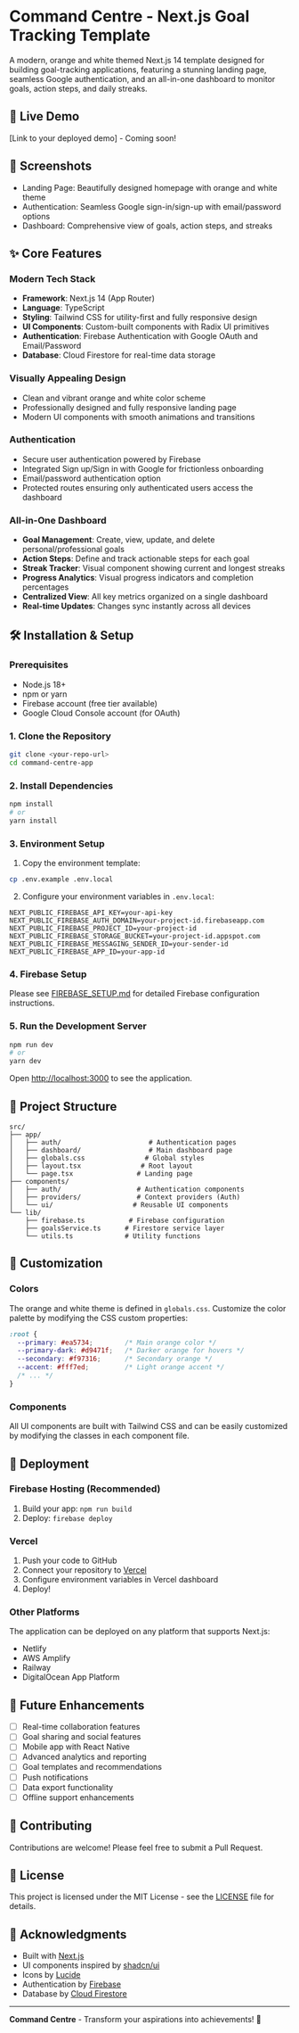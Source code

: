 # Command Centre - Next.js Goal Tracking Template

A modern, orange and white themed Next.js 14 template designed for building goal-tracking applications, featuring a stunning landing page, seamless Google authentication, and an all-in-one dashboard to monitor goals, action steps, and daily streaks.

## 🚀 Live Demo

[Link to your deployed demo] - Coming soon!

## 📸 Screenshots

- Landing Page: Beautifully designed homepage with orange and white theme
- Authentication: Seamless Google sign-in/sign-up with email/password options
- Dashboard: Comprehensive view of goals, action steps, and streaks

## ✨ Core Features

### Modern Tech Stack
- **Framework**: Next.js 14 (App Router)
- **Language**: TypeScript
- **Styling**: Tailwind CSS for utility-first and fully responsive design
- **UI Components**: Custom-built components with Radix UI primitives
- **Authentication**: Firebase Authentication with Google OAuth and Email/Password
- **Database**: Cloud Firestore for real-time data storage

### Visually Appealing Design
- Clean and vibrant orange and white color scheme
- Professionally designed and fully responsive landing page
- Modern UI components with smooth animations and transitions

### Authentication
- Secure user authentication powered by Firebase
- Integrated Sign up/Sign in with Google for frictionless onboarding
- Email/password authentication option
- Protected routes ensuring only authenticated users access the dashboard

### All-in-One Dashboard
- **Goal Management**: Create, view, update, and delete personal/professional goals
- **Action Steps**: Define and track actionable steps for each goal
- **Streak Tracker**: Visual component showing current and longest streaks
- **Progress Analytics**: Visual progress indicators and completion percentages
- **Centralized View**: All key metrics organized on a single dashboard
- **Real-time Updates**: Changes sync instantly across all devices

## 🛠️ Installation & Setup

### Prerequisites
- Node.js 18+ 
- npm or yarn
- Firebase account (free tier available)
- Google Cloud Console account (for OAuth)

### 1. Clone the Repository
```bash
git clone <your-repo-url>
cd command-centre-app
```

### 2. Install Dependencies
```bash
npm install
# or
yarn install
```

### 3. Environment Setup
1. Copy the environment template:
```bash
cp .env.example .env.local
```

2. Configure your environment variables in `.env.local`:
```env
NEXT_PUBLIC_FIREBASE_API_KEY=your-api-key
NEXT_PUBLIC_FIREBASE_AUTH_DOMAIN=your-project-id.firebaseapp.com
NEXT_PUBLIC_FIREBASE_PROJECT_ID=your-project-id
NEXT_PUBLIC_FIREBASE_STORAGE_BUCKET=your-project-id.appspot.com
NEXT_PUBLIC_FIREBASE_MESSAGING_SENDER_ID=your-sender-id
NEXT_PUBLIC_FIREBASE_APP_ID=your-app-id
```

### 4. Firebase Setup
Please see [FIREBASE_SETUP.md](FIREBASE_SETUP.md) for detailed Firebase configuration instructions.

### 5. Run the Development Server
```bash
npm run dev
# or
yarn dev
```

Open [http://localhost:3000](http://localhost:3000) to see the application.

## 📁 Project Structure

```
src/
├── app/
│   ├── auth/                      # Authentication pages
│   ├── dashboard/                 # Main dashboard page
│   ├── globals.css               # Global styles
│   ├── layout.tsx               # Root layout
│   └── page.tsx                # Landing page
├── components/
│   ├── auth/                   # Authentication components
│   ├── providers/              # Context providers (Auth)
│   └── ui/                    # Reusable UI components
└── lib/
    ├── firebase.ts           # Firebase configuration
    ├── goalsService.ts      # Firestore service layer
    └── utils.ts             # Utility functions
```

## 🎨 Customization

### Colors
The orange and white theme is defined in `globals.css`. Customize the color palette by modifying the CSS custom properties:

```css
:root {
  --primary: #ea5734;        /* Main orange color */
  --primary-dark: #d9471f;   /* Darker orange for hovers */
  --secondary: #f97316;      /* Secondary orange */
  --accent: #fff7ed;         /* Light orange accent */
  /* ... */
}
```

### Components
All UI components are built with Tailwind CSS and can be easily customized by modifying the classes in each component file.

## 🚀 Deployment

### Firebase Hosting (Recommended)
1. Build your app: `npm run build`
2. Deploy: `firebase deploy`

### Vercel
1. Push your code to GitHub
2. Connect your repository to [Vercel](https://vercel.com)
3. Configure environment variables in Vercel dashboard
4. Deploy!

### Other Platforms
The application can be deployed on any platform that supports Next.js:
- Netlify
- AWS Amplify
- Railway
- DigitalOcean App Platform

## 🔮 Future Enhancements

- [ ] Real-time collaboration features
- [ ] Goal sharing and social features
- [ ] Mobile app with React Native
- [ ] Advanced analytics and reporting
- [ ] Goal templates and recommendations
- [ ] Push notifications
- [ ] Data export functionality
- [ ] Offline support enhancements

## 🤝 Contributing

Contributions are welcome! Please feel free to submit a Pull Request.

## 📄 License

This project is licensed under the MIT License - see the [LICENSE](LICENSE) file for details.

## 🙏 Acknowledgments

- Built with [Next.js](https://nextjs.org/)
- UI components inspired by [shadcn/ui](https://ui.shadcn.com/)
- Icons by [Lucide](https://lucide.dev/)
- Authentication by [Firebase](https://firebase.google.com/)
- Database by [Cloud Firestore](https://firebase.google.com/products/firestore)

---

**Command Centre** - Transform your aspirations into achievements! 🎯
